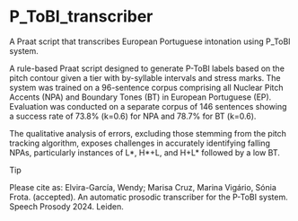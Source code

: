 # P_ToBI_transcriber
A Praat script that transcribes European Portuguese intonation using P_ToBI system.

A rule-based Praat script designed to generate P-ToBI labels based on the pitch contour given a tier with by-syllable intervals and stress marks. 
The system was trained on a 96-sentence corpus comprising all Nuclear Pitch Accents (NPA) and Boundary Tones (BT) in European Portuguese (EP). Evaluation was conducted on a separate corpus of 146 sentences showing a success rate of 73.8% (k=0.6) for NPA and 78.7% for BT (k=0.6). 

The qualitative analysis of errors, excluding those stemming from the pitch tracking algorithm, exposes challenges in accurately identifying falling NPAs, particularly instances of L*, H*+L, and H+L* followed by a low BT.

>[!TIP]
>Please cite as: Elvira-García, Wendy; Marisa Cruz, Marina Vigário, Sónia Frota. (accepted). An automatic prosodic transcriber for the P-ToBI system. Speech Prosody 2024. Leiden.
